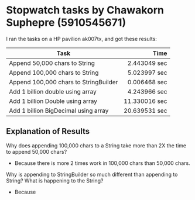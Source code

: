 # Stopwatch tasks by Chawakorn Suphepre (5910545671)

I ran the tasks on a HP pavilion ak007tx, and got
these results:

Task 					| Time
----------------------------------------|--------------:
Append 50,000 chars to String 		| 2.443049 sec
Append 100,000 chars to String 		| 5.023997 sec
Append 100,000 chars to StringBuilder 	| 0.006468 sec
Add 1 billion double using array 	| 4.243966 sec
Add 1 billion Double using array	| 11.330016 sec
Add 1 billion BigDecimal using array	| 20.639531 sec

## Explanation of Results

Why does appending 100,000 chars to a String take more than 2X the time to append 50,000 chars?

- Because there is more 2 times work in 100,000 chars than 50,000 chars.

Why is appending to StringBuilder so much different than appending to String? What is
happening to the String?

- Because 
